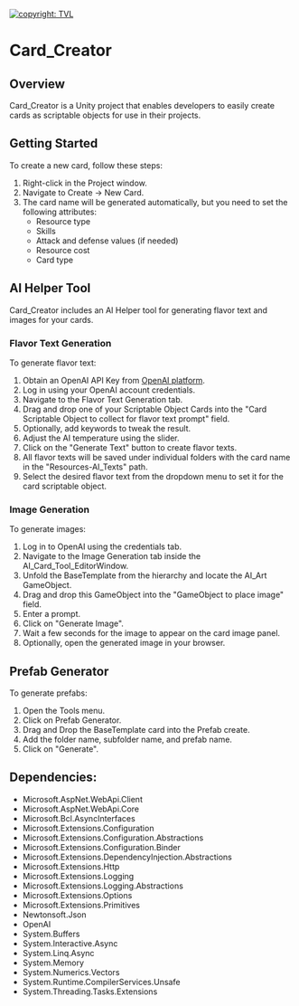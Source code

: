 [![copyright: TVL](https://img.shields.io/badge/Copyright-TVL-yellow.svg)](https://pluz21.itch.io/)

# Card_Creator

## Overview
Card_Creator is a Unity project that enables developers to easily create cards as scriptable objects for use in their projects.

## Getting Started
To create a new card, follow these steps:
1. Right-click in the Project window.
2. Navigate to Create -> New Card.
3. The card name will be generated automatically, but you need to set the following attributes:
   - Resource type
   - Skills
   - Attack and defense values (if needed)
   - Resource cost
   - Card type

## AI Helper Tool
Card_Creator includes an AI Helper tool for generating flavor text and images for your cards.

### Flavor Text Generation
To generate flavor text:
1. Obtain an OpenAI API Key from [OpenAI platform](https://platform.openai.com/api-keys).
2. Log in using your OpenAI account credentials.
3. Navigate to the Flavor Text Generation tab.
4. Drag and drop one of your Scriptable Object Cards into the "Card Scriptable Object to collect for flavor text prompt" field.
5. Optionally, add keywords to tweak the result.
6. Adjust the AI temperature using the slider.
7. Click on the "Generate Text" button to create flavor texts.
8. All flavor texts will be saved under individual folders with the card name in the "Resources-AI_Texts" path.
9. Select the desired flavor text from the dropdown menu to set it for the card scriptable object.

### Image Generation
To generate images:
1. Log in to OpenAI using the credentials tab.
2. Navigate to the Image Generation tab inside the AI_Card_Tool_EditorWindow.
3. Unfold the BaseTemplate from the hierarchy and locate the AI_Art GameObject.
4. Drag and drop this GameObject into the "GameObject to place image" field.
5. Enter a prompt.
6. Click on "Generate Image".
7. Wait a few seconds for the image to appear on the card image panel.
8. Optionally, open the generated image in your browser.

## Prefab Generator
To generate prefabs:
1. Open the Tools menu.
2. Click on Prefab Generator.
3. Drag and Drop the BaseTemplate card into the Prefab create.
4. Add the folder name, subfolder name, and prefab name.
5. Click on "Generate".

## Dependencies:
- Microsoft.AspNet.WebApi.Client
- Microsoft.AspNet.WebApi.Core
- Microsoft.Bcl.AsyncInterfaces
- Microsoft.Extensions.Configuration
- Microsoft.Extensions.Configuration.Abstractions
- Microsoft.Extensions.Configuration.Binder
- Microsoft.Extensions.DependencyInjection.Abstractions
- Microsoft.Extensions.Http
- Microsoft.Extensions.Logging
- Microsoft.Extensions.Logging.Abstractions
- Microsoft.Extensions.Options
- Microsoft.Extensions.Primitives
- Newtonsoft.Json
- OpenAI
- System.Buffers
- System.Interactive.Async
- System.Linq.Async
- System.Memory
- System.Numerics.Vectors
- System.Runtime.CompilerServices.Unsafe
- System.Threading.Tasks.Extensions

